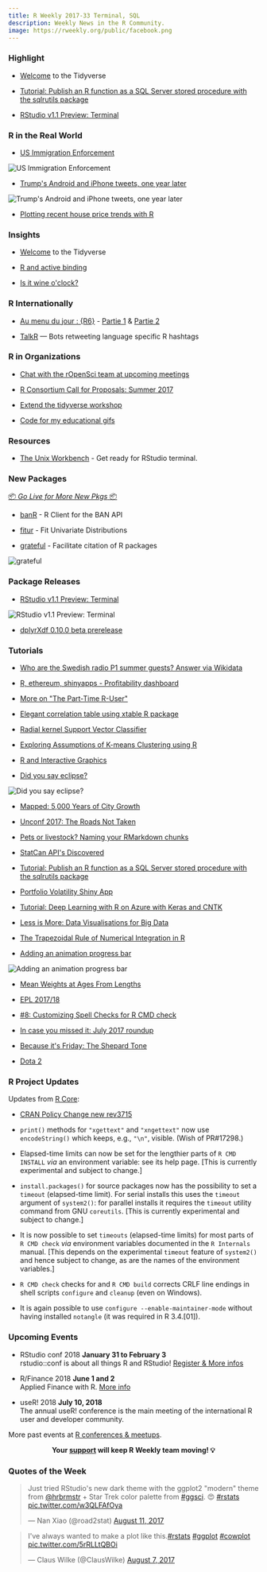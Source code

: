 ```yaml
---
title: R Weekly 2017-33 Terminal, SQL
description: Weekly News in the R Community.
image: https://rweekly.org/public/facebook.png
---
```



###  Highlight

+ [Welcome](https://www.tidyverse.org/articles/2017/07/welcome/) to the Tidyverse

+ [Tutorial: Publish an R function as a SQL Server stored procedure with the sqlrutils package](http://blog.revolutionanalytics.com/2017/08/tutorial-sqlrutils.html)

+ [RStudio v1.1 Preview: Terminal](https://blog.rstudio.com/2017/08/11/rstudio-v1-1-preview-terminal/)


###  R in the Real World

+ [US Immigration Enforcement](https://www.stoltzmaniac.com/us-immigration-enforcement-part-1/)

![US Immigration Enforcement ](https://i1.wp.com/www.stoltzmaniac.com/wp-content/uploads/2017/08/immigration-enforcement-plots-1.png?w=504&ssl=1)

+ [Trump's Android and iPhone tweets, one year later](http://varianceexplained.org/r/trump-followup/)

![Trump's Android and iPhone tweets, one year later](https://raw.githubusercontent.com/rweekly/image/master/2017-03/device_history-1.png)

+ [Plotting recent house price trends with R](http://lenkiefer.github.io/2017/08/07/house-price-trends)

### Insights

+ [Welcome](https://www.tidyverse.org/articles/2017/07/welcome/) to the Tidyverse

+ [R and active binding](http://colinfay.me/ractivebinfing/)

+ [Is it wine o'clock?](http://www.masalmon.eu/2017/08/12/wineoclock/)

###  R Internationally

+ [Au menu du jour : {R6}](http://www.thinkr.fr/au-menu-du-jour-r6-partie-1/) - [Partie 1](http://www.thinkr.fr/au-menu-du-jour-r6-partie-1/) & [Partie 2](http://www.thinkr.fr/au-menu-du-jour-r6-partie-2/)

+ [TalkR](https://github.com/ColinFay/talkR) — Bots retweeting language specific R hashtags

###  R in Organizations

+ [Chat with the rOpenSci team at upcoming meetings](http://ropensci.org/blog/blog/2017/08/11/ropensci-at-meetings)

+ [R Consortium Call for Proposals: Summer 2017](https://www.r-consortium.org/blog/2017/08/11/r-consortium-call-for-proposals-summer-2017)

+ [Extend the tidyverse workshop](https://blog.rstudio.com/2017/08/10/upcoming-workshops/)

+ [Code for my educational gifs](https://simplystatistics.org/2017/08/08/code-for-my-educational-gifs/)


###  Resources

+ [The Unix Workbench](http://seankross.com/the-unix-workbench/command-line-basics.html#hello-terminal) - Get ready for RStudio terminal.

###  New Packages

<p class="added-hostname"><a href="https://rweekly.org/live" target="_blank" class="externalLink">📦 <i>Go Live for More New Pkgs</i> 📦</a></p>

+ [banR](https://cran.r-project.org/web/packages/banR/index.html) - R Client for the BAN API

+ [fitur](https://cran.r-project.org/web/packages/fitur/index.html) - Fit Univariate Distributions

+ [grateful](https://github.com/Pakillo/grateful) - Facilitate citation of R packages

![grateful](https://pbs.twimg.com/media/DGwR79WXgAAx5pC.jpg)

### Package Releases

+ [RStudio v1.1 Preview: Terminal](https://blog.rstudio.com/2017/08/11/rstudio-v1-1-preview-terminal/)

![RStudio v1.1 Preview: Terminal](https://d33wubrfki0l68.cloudfront.net/b031c0021b45e857c84024787d9f0601bac738cf/bac85/images/2017-08-07-1_1_term_vim.png)

+ [dplyrXdf 0.10.0 beta prerelease](http://blog.revolutionanalytics.com/2017/08/dplyrxdf-0100-beta-prerelease.html)

###  Tutorials

+ [Who are the Swedish radio P1 summer guests? Answer via Wikidata](http://www.masalmon.eu/2017/08/06/p1/)

+ [R, ethereum, shinyapps - Profitability dashboard](https://fathomson.github.io/2017/07/20/R,-shinyapps,-ethereum-Profitability-dashboard-part-1of2)

+ [More on "The Part-Time R-User"](http://www.win-vector.com/blog/2017/08/more-on-the-part-time-r-user/)

+ [Elegant correlation table using xtable R package](http://www.sthda.com/english/wiki/elegant-correlation-table-using-xtable-r-package)

+ [Radial kernel Support Vector Classifier](https://datascienceplus.com/radial-kernel-support-vector-classifier/)

+ [Exploring Assumptions of K-means Clustering using R](http://r-posts.com/exploring-assumptions-of-k-means-clustering-using-r/)

+ [R and Interactive Graphics](https://rviews.rstudio.com/2017/08/07/r-and-interactive-graphics/)

+ [Did you say eclipse?](http://austinwehrwein.com/post/solareclipse/)

![Did you say eclipse?](https://raw.githubusercontent.com/rweekly/image/master/2017-03/solareclipse_files.png)

+ [Mapped: 5,000 Years of City Growth](http://spatial.ly/2017/08/mapped-5000-years-of-city-growth/)

+ [Unconf 2017: The Roads Not Taken](http://ropensci.org/blog/blog/2017/08/08/unconfroadsnottaken)

+ [Pets or livestock? Naming your RMarkdown chunks](http://www.masalmon.eu/2017/08/08/chunkpets/)

+ [StatCan API's Discovered](https://www.mytinyshinys.com/2017/08/09/statcanapi)

+ [Tutorial: Publish an R function as a SQL Server stored procedure with the sqlrutils package](http://blog.revolutionanalytics.com/2017/08/tutorial-sqlrutils.html)

+ [Portfolio Volatility Shiny App](https://rviews.rstudio.com/2017/08/09/portfolio-volatility-shiny-app/)

+ [Tutorial: Deep Learning with R on Azure with Keras and CNTK](http://blog.revolutionanalytics.com/2017/08/keras-and-cntk.html)

+ [Less is More: Data Visualisations for Big Data](http://spatial.ly/2017/08/less-is-more-data-visualisations-for-big-data/)

+ [The Trapezoidal Rule of Numerical Integration in R](http://www.aaronschlegel.com/the-trapezoidal-rule-of-numerical-integration-in-r/)

+ [Adding an animation progress bar](http://lenkiefer.github.io/2017/08/10/animation-progress)

![Adding an animation progress bar](https://raw.githubusercontent.com/rweekly/image/master/2017-03/ezgif-1-c3461e2e12.gif)

+ [Mean Weights at Ages From Lengths](http://derekogle.com/fishR/2017-08-09-MeanWeights)

+ [EPL 2017/18](https://www.mytinyshinys.com/2017/08/10/epl2018)

+ [#8: Customizing Spell Checks for R CMD check](http://dirk.eddelbuettel.com/blog/2017/08/10#008_aspell_cran_incoming)

+ [In case you missed it: July 2017 roundup](http://blog.revolutionanalytics.com/2017/08/in-case-you-missed-it-july-2017-roundup.html)

+ [Because it's Friday: The Shepard Tone](http://blog.revolutionanalytics.com/2017/08/because-its-friday-the-shepard-tone.html)

+ [Dota 2](https://blog.openai.com/dota-2/)



<!--<div class="post-more-begin"></div><div class="post-more-end"></div>-->


###  R Project Updates

Updates from [R Core](http://developer.r-project.org/blosxom.cgi/R-devel/NEWS):

+ [CRAN Policy Change new rev3715](https://github.com/eddelbuettel/crp/commit/ca80cb10b51b83051f365bbfea417bb514b2f594)

+ `print()` methods for `"xgettext"` and `"xngettext"` now use `encodeString()` which keeps, e.g., `"\n"`, visible. (Wish of PR#17298.)

+ Elapsed-time limits can now be set for the lengthier parts of `R CMD INSTALL` _via_ an environment variable: see its help page. [This is currently experimental and subject to change.]

+ `install.packages()` for source packages now has the possibility to set a `timeout` (elapsed-time limit). For serial installs this uses the `timeout` argument of `system2()`: for parallel installs it requires the `timeout` utility command from GNU `coreutils`. [This is currently experimental and subject to change.]

+ It is now possible to set `timeouts` (elapsed-time limits) for most parts of `R CMD check` _via_ environment variables documented in the `R Internals` manual. [This depends on the experimental `timeout` feature of `system2()` and hence subject to change, as are the names of the environment variables.]

+ `R CMD check` checks for and `R CMD build` corrects CRLF line endings in shell scripts `configure` and `cleanup` (even on Windows).

+ It is again possible to use `configure --enable-maintainer-mode` without having installed `notangle` (it was required in R 3.4.[01]).

###  Upcoming Events

+ RStudio conf 2018 **January 31 to February 3** <br />
rstudio::conf is about all things R and RStudio! [Register & More infos](https://www.rstudio.com/conference/)

+ R/Finance 2018 **June 1 and 2** <br />
Applied Finance with R. [More info](http://www.rinfinance.com)

+ useR! 2018 **July 10, 2018** <br />
The annual useR! conference is the main meeting of the international R user and developer community.

More past events at [R conferences & meetups](https://conf.rweekly.org).


<p class="hide-support added-hostname support-rweekly" style="text-align: center;font-weight: bold;">Your <a class="non-visited externalLink" href="https://www.patreon.com/rweekly" onclick="pas(this)">support</a> will keep R Weekly team moving! 💡</p>


###  Quotes of the Week


<blockquote class="twitter-tweet" data-lang="en"><p lang="en" dir="ltr">Just tried RStudio&#39;s new dark theme with the ggplot2 &quot;modern&quot; theme from <a href="https://twitter.com/hrbrmstr">@hrbrmstr</a> + Star Trek color palette from <a href="https://twitter.com/hashtag/ggsci?src=hash">#ggsci</a>. 😍 <a href="https://twitter.com/hashtag/rstats?src=hash">#rstats</a> <a href="https://t.co/w3QLFAfOya">pic.twitter.com/w3QLFAfOya</a></p>&mdash; Nan Xiao (@road2stat) <a href="https://twitter.com/road2stat/status/896065821889277953">August 11, 2017</a></blockquote>

<blockquote class="twitter-tweet" data-lang="en"><p lang="en" dir="ltr">I&#39;ve always wanted to make a plot like this.<a href="https://twitter.com/hashtag/rstats?src=hash">#rstats</a> <a href="https://twitter.com/hashtag/ggplot?src=hash">#ggplot</a> <a href="https://twitter.com/hashtag/cowplot?src=hash">#cowplot</a> <a href="https://t.co/5rRLLtQBOi">pic.twitter.com/5rRLLtQBOi</a></p>&mdash; Claus Wilke (@ClausWilke) <a href="https://twitter.com/ClausWilke/status/894581601396559872">August 7, 2017</a></blockquote>
